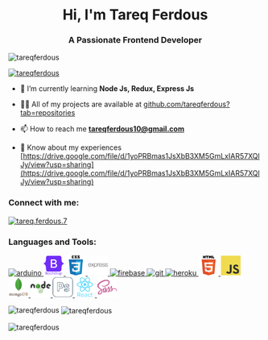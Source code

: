 <h1 align="center">Hi, I'm Tareq Ferdous</h1>
<h3 align="center">A Passionate Frontend Developer</h3>

<p align="left"> <img src="https://komarev.com/ghpvc/?username=tareqferdous&label=Profile%20views&color=0e75b6&style=flat" alt="tareqferdous" /> </p>

<p align="left"> <a href="https://github.com/ryo-ma/github-profile-trophy"><img src="https://github-profile-trophy.vercel.app/?username=tareqferdous" alt="tareqferdous" /></a> </p>

- 🌱 I’m currently learning **Node Js, Redux, Express Js**

- 👨‍💻 All of my projects are available at [github.com/tareqferdous?tab=repositories](github.com/tareqferdous?tab=repositories)

- 📫 How to reach me **tareqferdous10@gmail.com**

- 📄 Know about my experiences [https://drive.google.com/file/d/1yoPRBmas1JsXbB3XM5GmLxIAR57XQlJy/view?usp=sharing](https://drive.google.com/file/d/1yoPRBmas1JsXbB3XM5GmLxIAR57XQlJy/view?usp=sharing)

<h3 align="left">Connect with me:</h3>
<p align="left">
<a href="https://fb.com/tareq.ferdous.7" target="blank"><img align="center" src="https://raw.githubusercontent.com/rahuldkjain/github-profile-readme-generator/neutral-icons/src/images/icons/Social/facebook.svg" alt="tareq.ferdous.7" height="30" width="40" /></a>
</p>

<h3 align="left">Languages and Tools:</h3>
<p align="left"> <a href="https://www.arduino.cc/" target="_blank"> <img src="https://cdn.worldvectorlogo.com/logos/arduino-1.svg" alt="arduino" width="40" height="40"/> </a> <a href="https://getbootstrap.com" target="_blank"> <img src="https://raw.githubusercontent.com/devicons/devicon/master/icons/bootstrap/bootstrap-plain-wordmark.svg" alt="bootstrap" width="40" height="40"/> </a> <a href="https://www.w3schools.com/css/" target="_blank"> <img src="https://raw.githubusercontent.com/devicons/devicon/master/icons/css3/css3-original-wordmark.svg" alt="css3" width="40" height="40"/> </a> <a href="https://expressjs.com" target="_blank"> <img src="https://raw.githubusercontent.com/devicons/devicon/master/icons/express/express-original-wordmark.svg" alt="express" width="40" height="40"/> </a> <a href="https://firebase.google.com/" target="_blank"> <img src="https://www.vectorlogo.zone/logos/firebase/firebase-icon.svg" alt="firebase" width="40" height="40"/> </a> <a href="https://git-scm.com/" target="_blank"> <img src="https://www.vectorlogo.zone/logos/git-scm/git-scm-icon.svg" alt="git" width="40" height="40"/> </a> <a href="https://heroku.com" target="_blank"> <img src="https://www.vectorlogo.zone/logos/heroku/heroku-icon.svg" alt="heroku" width="40" height="40"/> </a> <a href="https://www.w3.org/html/" target="_blank"> <img src="https://raw.githubusercontent.com/devicons/devicon/master/icons/html5/html5-original-wordmark.svg" alt="html5" width="40" height="40"/> </a> <a href="https://developer.mozilla.org/en-US/docs/Web/JavaScript" target="_blank"> <img src="https://raw.githubusercontent.com/devicons/devicon/master/icons/javascript/javascript-original.svg" alt="javascript" width="40" height="40"/> </a> <a href="https://www.mongodb.com/" target="_blank"> <img src="https://raw.githubusercontent.com/devicons/devicon/master/icons/mongodb/mongodb-original-wordmark.svg" alt="mongodb" width="40" height="40"/> </a> <a href="https://nodejs.org" target="_blank"> <img src="https://raw.githubusercontent.com/devicons/devicon/master/icons/nodejs/nodejs-original-wordmark.svg" alt="nodejs" width="40" height="40"/> </a> <a href="https://www.photoshop.com/en" target="_blank"> <img src="https://raw.githubusercontent.com/devicons/devicon/master/icons/photoshop/photoshop-line.svg" alt="photoshop" width="40" height="40"/> </a> <a href="https://reactjs.org/" target="_blank"> <img src="https://raw.githubusercontent.com/devicons/devicon/master/icons/react/react-original-wordmark.svg" alt="react" width="40" height="40"/> </a> <a href="https://sass-lang.com" target="_blank"> <img src="https://raw.githubusercontent.com/devicons/devicon/master/icons/sass/sass-original.svg" alt="sass" width="40" height="40"/> </a> </p>

<p><img align="left" src="https://github-readme-stats.vercel.app/api/top-langs?username=tareqferdous&show_icons=true&locale=en&layout=compact" alt="tareqferdous" /></p>

<p>&nbsp;<img align="center" src="https://github-readme-stats.vercel.app/api?username=tareqferdous&show_icons=true&locale=en" alt="tareqferdous" /></p>

<p><img align="center" src="https://github-readme-streak-stats.herokuapp.com/?user=tareqferdous&" alt="tareqferdous" /></p>
